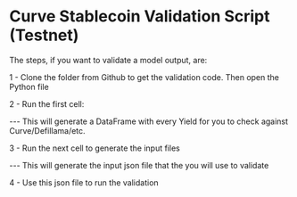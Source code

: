 # Curve Stablecoin Validation Script (Testnet)


The steps, if you want to validate a model output, are:

1 - Clone the folder from Github to get the validation code. Then open the Python file

2 - Run the first cell:

--- This will generate a DataFrame with every Yield for you to check against Curve/Defillama/etc.

3 - Run the next cell to generate the input files

--- This will generate the input json file that the you will use to validate

4 - Use this json file to run the validation
